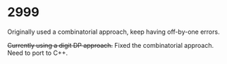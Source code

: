 # 2999

Originally used a combinatorial approach, keep having off-by-one errors.

~~Currently using a digit DP approach.~~ Fixed the combinatorial approach. Need to port to C++.


